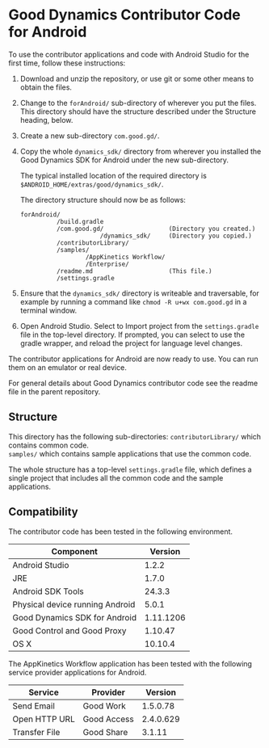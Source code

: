 Good Dynamics Contributor Code for Android
==========================================
To use the contributor applications and code with Android Studio for the first
time, follow these instructions:

1.  Download and unzip the repository, or use git or some other means to obtain
    the files.
2.  Change to the `forAndroid/` sub-directory of wherever you put the files.
    This directory should have the structure described under the Structure
    heading, below.
3.  Create a new sub-directory `com.good.gd/`.
4.  Copy the whole `dynamics_sdk/` directory from wherever you installed the
    Good Dynamics SDK for Android under the new sub-directory.

    The typical installed location of the required directory is
    `$ANDROID_HOME/extras/good/dynamics_sdk/`.

    The directory structure should now be as follows:
    
        forAndroid/
                  /build.gradle
                  /com.good.gd/                  (Directory you created.)
                              /dynamics_sdk/     (Directory you copied.)
                  /contributorLibrary/
                  /samples/
                          /AppKinetics Workflow/
                          /Enterprise/
                  /readme.md                     (This file.)
                  /settings.gradle
    
5.  Ensure that the `dynamics_sdk/` directory is writeable and traversable,
    for example by running a command like `chmod -R u+wx com.good.gd` in a
    terminal window.
6.  Open Android Studio. Select to Import project from the `settings.gradle`
    file in the top-level directory. If prompted, you can select to use the
    gradle wrapper, and reload the project for language level changes.

The contributor applications for Android are now ready to use. You can run them
on an emulator or real device.

For general details about Good Dynamics contributor code see the readme file in
the parent repository.

Structure
---------
This directory has the following sub-directories: 
`contributorLibrary/` which contains common code.  
`samples/` which contains sample applications that use the common code.

The whole structure has a top-level `settings.gradle` file, which defines a
single project that includes all the common code and the sample applications.

Compatibility
-------------
The contributor code has been tested in the following environment.

Component                       | Version
--------------------------------|--------
Android Studio                  | 1.2.2
JRE                             | 1.7.0
Android SDK Tools               | 24.3.3
Physical device running Android | 5.0.1
Good Dynamics SDK for Android   | 1.11.1206
Good Control and Good Proxy     | 1.10.47
OS X                            | 10.10.4

The AppKinetics Workflow application has been tested with the following service
provider applications for Android.

Service       | Provider    | Version
--------------|-------------|----------
Send Email    | Good Work   | 1.5.0.78
Open HTTP URL | Good Access | 2.4.0.629
Transfer File | Good Share  | 3.1.11
